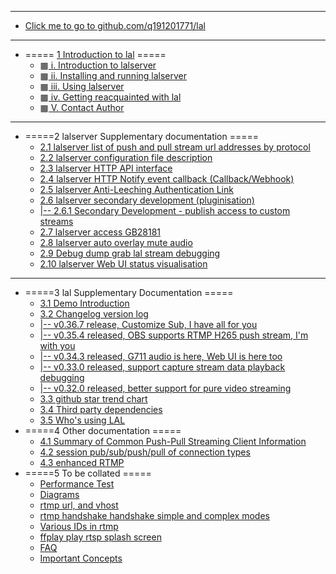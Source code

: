 * ***
* [Click me to go to github.com/q191201771/lal](https://github.com/q191201771/lal)
* ***
* ===== [1 Introduction to lal](README.md) =====
  * [ ▦ i. Introduction to lalserver](/?id=%e2%96%a6-%e4%b8%80-lalserver-%e7%ae%80%e4%bb%8b)
  * [ ▦ ii. Installing and running lalserver](/?id=%e2%96%a6-%e4%ba%8c-lalserver-%e5%ae%89%e8%a3%85%e3%80%81%e8%bf%90%e8%a1%8c)
  * [ ▦ iii. Using lalserver](/?id=%e2%96%a6-%e4%b8%89-lalserver-%e4%bd%bf%e7%94%a8)
  * [ ▦ iv. Getting reacquainted with lal](/?id=%e2%96%a6-%e5%9b%9b-%e9%87%8d%e6%96%b0%e8%ae%a4%e8%af%86lal)
  * [ ▦ V. Contact Author](/?id=%e2%96%a6-%e4%ba%94-%e8%81%94%e7%b3%bb%e4%bd%9c%e8%80%85)
* ***
* =====2 lalserver Supplementary documentation =====
  * [2.1 lalserver list of push and pull stream url addresses by protocol](streamurllist.md)
  * [2.2 lalserver configuration file description](ConfigBrief.md)
  * [2.3 lalserver HTTP API interface](HTTPAPI.md)
  * [2.4 lalserver HTTP Notify event callback (Callback/Webhook)](HTTPNotify.md)
  * [2.5 lalserver Anti-Leeching Authentication Link](auth.md)
  * [2.6 lalserver secondary development (pluginisation)](customize.md)
  * [|-- 2.6.1 Secondary Development - publish access to custom streams](customize_pub.md)
  * [2.7 lalserver access GB28181](gb28181.md)
  * [2.8 lalserver auto overlay mute audio](dummy_audio.md)
  * [2.9 Debug dump grab lal stream debugging](debug_dump.md)
  * [2.10 lalserver Web UI status visualisation](http_web_ui.md)
* ***
* =====3 lal Supplementary Documentation =====
  * [3.1 Demo Introduction](DEMO.md)
  * [3.2 Changelog version log](CHANGELOG.md)
  * [|-- v0.36.7 release, Customize Sub, I have all for you](brief_v0.36.7.md)
  * [|-- v0.35.4 released, OBS supports RTMP H265 push stream, I'm with you](brief_v0.35.4.md)
  * [|-- v0.34.3 released, G711 audio is here, Web UI is here too](brief_v0.34.3.md)
  * [|-- v0.33.0 released, support capture stream data playback debugging](brief_v0.33.0.md)
  * [|-- v0.32.0 released, better support for pure video streaming](brief_v0.32.0.md)
  * [3.3 github star trend chart](StarChart.md)
  * [3.4 Third party dependencies](ThirdDeps.md)
  * [3.5 Who's using LAL](https://github.com/q191201771/lal/issues/290)
* =====4 Other documentation =====
  * [4.1 Summary of Common Push-Pull Streaming Client Information](CommonClient.md)
  * [4.2 session pub/sub/push/pull of connection types](Session.md)
  * [4.3 enhanced RTMP](enhanced_rtmp.md)
* =====5 To be collated =====
  * [Performance Test](Test.md)
  * [Diagrams](Drawing.md)
  * [rtmp url, and vhost](RTMPURLVhost.md)
  * [rtmp handshake handshake simple and complex modes](RTMPHandshake.md)
  * [Various IDs in rtmp](RTMPID.md)
  * [ffplay play rtsp splash screen](RTSPFFPlayBlur.md)
  * [FAQ](FAQ.md)
  * [Important Concepts](concept.md)